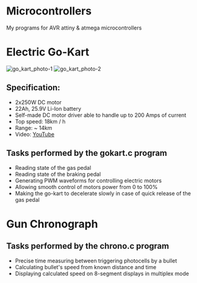 # Microcontrollers
My programs for AVR attiny & atmega microcontrollers
# Electric Go-Kart
![go_kart_photo-1](https://user-images.githubusercontent.com/37122127/119739391-756c7480-be82-11eb-98d0-3987bba829e4.jpg)
![go_kart_photo-2](https://user-images.githubusercontent.com/37122127/119739400-79989200-be82-11eb-84da-e1c0915e7c00.jpg)
## Specification:
* 2x250W DC motor
* 22Ah, 25.9V Li-Ion battery
* Self-made DC motor driver able to handle up to 200 Amps of current
* Top speed: 18km / h
* Range: ~ 14km
* Video: [YouTube](https://youtu.be/nwERPI5T8nM)

## Tasks performed by the gokart.c program
* Reading state of the gas pedal
* Reading state of the braking pedal
* Generating PWM waveforms for controlling electric motors
* Allowing smooth control of motors power from 0 to 100%
* Making the go-kart to decelerate slowly in case of quick release of the gas pedal
# Gun Chronograph
## Tasks performed by the chrono.c program
* Precise time measuring between triggering photocells by a bullet
* Calculating bullet's speed from known distance and time
* Displaying calculated speed on 8-segment displays in multiplex mode
